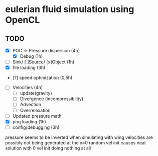 # eulerian fluid simulation using OpenCL

## TODO
- [x] POC => Pressure dispersion (4h)
   - [x] Debug (1h)
- [ ] Sink/ [ ]Source/ [x]Object (1h)
- [x] file loading (3h)
- [?] speed optimization (0,5h)
- [ ] Velocities (4h)
   - [ ] update(gravity)
   - [ ] Divergence (incompressibility)
   - [ ] Advection
   - [ ] Overrelexation
- [ ] Updated pressure math
- [x] png loading (1h)
- [ ] config/debugging (3h)

pressure seems to be inverted when simulating with wing
velocities are possibly not being generated at the x=0
random vel init causes neat solution with 0 vel init doing nothing at all